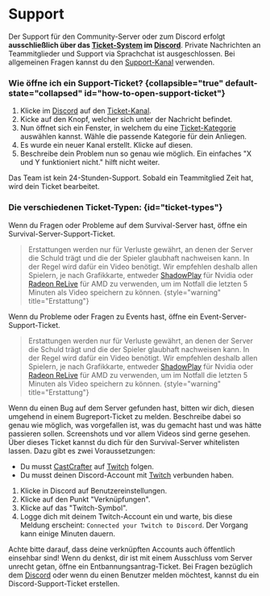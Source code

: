 # Support

Der Support für den Community-Server oder zum Discord erfolgt **ausschließlich über
das [Ticket-System](%tickets_channel%) im [Discord](%dc_link%)**.
Private Nachrichten an Teammitglieder und Support via Sprachchat ist ausgeschlossen.
Bei allgemeinen Fragen kannst du den [Support-Kanal](%general_support_channel%) verwenden.


### Wie öffne ich ein Support-Ticket? {collapsible="true" default-state="collapsed" id="how-to-open-support-ticket"}


1. Klicke im [Discord](%dc_link%) auf den [Ticket-Kanal](%tickets_channel%).
2. Kicke auf den Knopf, welcher sich unter der Nachricht befindet.
3. Nun öffnet sich ein Fenster, in welchem du eine [Ticket-Kategorie](#ticket-types) auswählen kannst. Wähle die passende Kategorie für dein Anliegen.
4. Es wurde ein neuer Kanal erstellt. Klicke auf diesen.
5. Beschreibe dein Problem nun so genau wie möglich. Ein einfaches "X und Y funktioniert nicht." hilft nicht weiter.
<note title="Bitte habe einen Moment geduld!">
Das Team ist kein 24-Stunden-Support. Sobald ein Teammitglied Zeit hat, wird dein Ticket bearbeitet.
</note>


### Die verschiedenen Ticket-Typen: {id="ticket-types"}

<tabs>
<tab title="Survival Support" id="survival-server-ticket">
Wenn du Fragen oder Probleme auf dem Survival-Server hast, öffne ein Survival-Server-Support-Ticket. 

> Erstattungen werden nur für Verluste gewährt, an denen der Server die Schuld trägt und die der Spieler glaubhaft nachweisen kann.
> In der Regel wird dafür ein Video benötigt.
> Wir empfehlen deshalb allen Spielern, je nach Grafikkarte, entweder [ShadowPlay](https://www.nvidia.com/de-de/geforce/geforce-experience/shadowplay/) für Nvidia oder [Radeon ReLive](https://www.amd.com/de/technologies/radeon-software-relive) für AMD zu verwenden, um im Notfall die letzten 5 Minuten als Video speichern zu können.
> {style="warning" title="Erstattung"}
</tab>
<tab title="Event Support" id="event-server-ticket">
Wenn du Probleme oder Fragen zu Events hast, öffne ein Event-Server-Support-Ticket.

> Erstattungen werden nur für Verluste gewährt, an denen der Server die Schuld trägt und die der Spieler glaubhaft nachweisen kann.
> In der Regel wird dafür ein Video benötigt.
> Wir empfehlen deshalb allen Spielern, je nach Grafikkarte, entweder [ShadowPlay](https://www.nvidia.com/de-de/geforce/geforce-experience/shadowplay/) für Nvidia oder [Radeon ReLive](https://www.amd.com/de/technologies/radeon-software-relive) für AMD zu verwenden, um im Notfall die letzten 5 Minuten als Video speichern zu können.
> {style="warning" title="Erstattung"}
</tab>
<tab title="Bugreport" id="bugreport-ticket">
Wenn du einen Bug auf dem Server gefunden hast, bitten wir dich, diesen umgehend in einem Bugreport-Ticket zu melden.
Beschreibe dabei so genau wie möglich, was vorgefallen ist, was du gemacht hast und was hätte passieren sollen.
Screenshots und vor allem Videos sind gerne gesehen.
</tab>
<tab title="Whitelistanfrage" id="whitelist-ticket">
Über dieses Ticket kannst du dich für den Survival-Server whitelisten lassen.
Dazu gibt es zwei Voraussetzungen:

- Du musst [CastCrafter](%twitch_cast%) auf [Twitch](%twitch%) folgen.
- Du musst deinen Discord-Account mit [Twitch](%twitch%) verbunden haben.

<deflist default-state="collapsed" collapsible="true">
<def title="Wie verbinde ich meinen Twitch Account mit Discord?" id="link-twitch">

1. Klicke in Discord auf Benutzereinstellungen.
2. Klicke auf den Punkt "Verknüpfungen".
3. Klicke auf das "Twitch-Symbol".
4. Logge dich mit deinem Twitch-Account ein und warte, bis diese Meldung erscheint: `Connected your Twitch to Discord`. Der Vorgang kann einige Minuten dauern.
<note>
Achte bitte darauf, dass deine verknüpften Accounts auch öffentlich einsehbar sind!
</note>
</def>
</deflist>
</tab>
<tab title="Entbannungsantrag" id="unban-ticket">
Wenn du denkst, dir ist mit einem Ausschluss vom Server unrecht getan, öffne ein Entbannungsantrag-Ticket.
</tab>
<tab title="Discord Support" id="discord-ticket">
Bei Fragen bezüglich dem <a href="%dc_link%">Discord</a> oder wenn du einen Benutzer melden möchtest, kannst du ein Discord-Support-Ticket erstellen.
</tab>
</tabs>